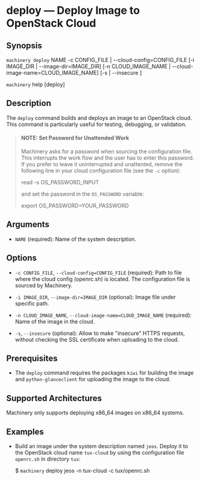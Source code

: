 # deploy — Deploy Image to OpenStack Cloud

## Synopsis

`machinery deploy` NAME -c CONFIG_FILE | --cloud-config=CONFIG_FILE
   [-i IMAGE_DIR | --image-dir=IMAGE_DIR]
   [-n CLOUD_IMAGE_NAME | --cloud-image-name=CLOUD_IMAGE_NAME]
   [-s | --insecure ]

`machinery` help [deploy]

## Description

The `deploy` command builds and deploys an image to an OpenStack cloud.
This command is particularly useful for testing, debugging, or validation.


> #### NOTE: Set Password for Unattended Work
> Machinery asks for a password when sourcing the configuration
> file. This interrupts the work flow and the user has to enter
> this password.
> If you prefer to leave it uninterrupted and unattented, remove
> the following line in your cloud configuration file (see the `-c` option):
>
>   read -s OS_PASSWORD_INPUT
>
> and set the password in the `OS_PASSWORD` variable:
>
>   export OS_PASSWORD=YOUR_PASSWORD

## Arguments

  * `NAME` (required):
    Name of the system description.

## Options

  * `-c CONFIG_FILE`, `--cloud-config=CONFIG_FILE` (required):
    Path to file where the cloud config (openrc.sh) is located.
    The configuration file is sourced by Machinery.

  * `-i IMAGE_DIR`, `--image-dir=IMAGE_DIR` (optional):
    Image file under specific path.

  * `-n CLOUD_IMAGE_NAME`, `--cloud-image-name=CLOUD_IMAGE_NAME` (required):
    Name of the image in the cloud.

  * `-s`, `--insecure` (optional):
    Allow to make "insecure" HTTPS requests, without checking the SSL
    certificate when uploading to the cloud.

## Prerequisites

 * The `deploy` command requires the packages `kiwi` for building the image
   and `python-glanceclient` for uploading the image to the cloud.

## Supported Architectures

Machinery only supports deploying x86_64 images on x86_64 systems.

## Examples

 * Build an image under the system description named `jeos`.
   Deploy it to the OpenStack cloud name `tux-cloud` by using the
   configuration file `openrc.sh` in directory `tux`:

    $ `machinery` deploy jeos -n tux-cloud -c tux/openrc.sh
